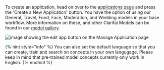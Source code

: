 To create an application, head on over to the [applications page](https://portal.clarifai.com/apps) and press the 'Create a New Application' button. You have the option of using our General, Travel, Food, Face, Moderation, and Wedding models in your base workflow. More information on these, and other Clarifai Models can be found in our [model gallery](https://www.clarifai.com/models). 

![image showing the edit app button on the Manage Application page](/images/create-new-app-new.png)

{% hint style="info" %}
You can also set the default language so that you can create, train and search on concepts in your own langugage. Please keep in mind that pre-trained model concepts currently only work in English.
{% endhint %}
